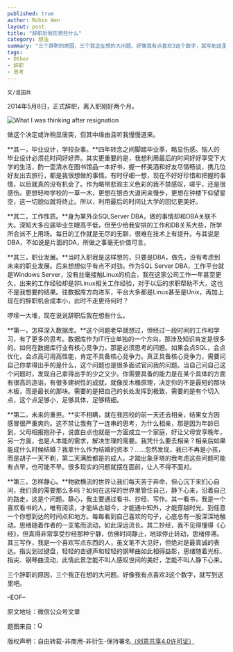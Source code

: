 ```yaml
---
published: true
author: Robin Wen
layout: post
title: "辞职后我在想些什么"
category: 想法
summary: "三个辞职的原因，三个我正在想的大问题。好像我有点喜欢3这个数字，就写到这里吧。"
tags: 
- Other
- 辞职
- 思考
---
```


`文/温国兵`

2014年5月8日，正式辞职，离入职刚好两个月。

![What I was thinking after resignation](http://i.imgur.com/VkOoWtA.png)

做这个决定或许稍显唐突，但其中缘由且听我慢慢道来。

**其一，毕业设计，学校杂事。**四年转念之间脚踏毕业季，略显伤感。恼人的毕业设计必须花时间好好弄。其实更重要的是，我想利用最后的时间好好享受下大学的生活，酌一壶清水在图书馆品一本好书，握一杯美酒和好友尽情畅谈，携几位好友出去旅行，都是我很想做的事情。有时仔细一想，现在不好好珍惜和把握的事情，以后就真的没有机会了。作为略带悲观主义色彩的我不禁感叹，嗟乎，还是很感伤。更想轻吻学校的一草一木，更想在银杏大道闲来慢步，更想在钟楼下仰望星空，这一切貌似就将终止。所以，利用最后的时间让大学的回忆更美好。

**其二，工作性质。**身为某外企SQLServer DBA，做的事情却和DBA关联不大。深知大多应届毕业生眼高手低，但至少给我安排的工作和DB关系大些，所学所会派不上用场。每日的工作就是无尽的无聊，很难在技术上有提升。与其说是DBA，不如说是片面的DA，所做之事毫无价值可言。

**其三，职业发展。**当时入职我是这样想的，只要是DBA，做先，没有考虑到未来的职业发展。后来想想似乎有点不对劲。作为SQL Server DBA，工作平台就是Windows Server，没有丝毫接触Linux的机会，我在这家公司工作一年甚至更久，出来的工作经验却是非Linux相关工作经验，对于以后的求职帮助不大，这也不是我想要的结果。往数据库方向进军，平台大多都是Linux甚至是Unix，再加上现在的辞职机会成本小，此时不走更待何时？

啰嗦一大堆，现在说说辞职后我在想些什么。

**第一，怎样深入数据库。**这个问题老早就想过，但经过一段时间的工作和学习，有了更多的思考。数据库作为IT行业单独的一个方向，那涉及知识肯定是很多的。如何在数据库行业有核心竞争力，那是必须思考的问题。如果会点SQL，会点优化，会点高可用高性能，肯定不具备核心竞争力。真正具备核心竞争力，需要问自己你拿得出手的是什么，这个问题也是很多面试官问我的问题。当自己问自己这个问题时，发现自己拿得出手的少之又少。你需要具备的能力是在某个具体的方面有很高的造诣，有很多建树性的成就，就像反木桶原理，决定你的不是最短的那块木板，而是最长的那块。需要的是把自己的长处发挥到极致，需要的是有个切入点，这个点足够小，足够具体，足够精细。

**第二，未来的重担。**实不相瞒，就在我回校的前一天还去相亲，结果女方因感冒很严重爽约。这不禁让我有了一连串的思考，为什么相亲，那是因为年龄已到，父母相报抱孙子，说直白点也就是一方面成立一个家庭，好让父母安享晚年，另一方面，也是人本能的需求，解决生理的需要。我凭什么要去相亲？相亲后如果能成什么时候结婚？我拿什么作为结婚的资本？……忽然发现，我已不再是小孩，而是胡子一天不剃，第二天满脸都是的成人。才踏出象牙塔的我考虑这些问题可能有点早，也可能不早。很多现实的问题就摆在面前，让人不得不面对。

**第三，怎样静心。**物欲横流的世界让我们每天苦于奔命，但心沉下来扪心自问，我们真的需要那么多吗？如何在这样的世界里管住自己，静下心来，沿着自己的路走，这是个问题。静心，我主要通过看书、抄经、写作。其一看书，我是一个喜欢看书的人，唯有阅读，才能纵古越今，才能通中知外，才能穿越时光，到任意一个你想到达的时间点和地方。每每看到自己喜欢的句子，心底总有一股深深地触动。思绪随着作者的一支笔而流动，如此深远流长。其二抄经，我不见得懂得《心经》，但真得非常享受抄经那种宁静，仿佛时间静止，地球停止转动，思绪停滞。其三写作，我是一个喜欢写点东西的人，虽文笔不大见好，但绝对是最真诚的表达。指尖划过键盘，轻轻的击键声和轻轻的钢琴曲如此相得益彰，思绪随着光标、指尖、钢琴曲流动，此情此景怎能不叫人感叹世间的美好，怎能不叫人静下心来。

三个辞职的原因，三个我正在想的大问题。好像我有点喜欢3这个数字，就写到这里吧。

–EOF–

原文地址：微信公众号文章

题图来自：<a href="http://zrdavis.com/i-quit/" target="_blank"><img src="http://i.imgur.com/nh8cHh4.gif" title="Quit" border="0" alt="Quit" height="16px" width="16px" /></a>

版权声明：自由转载-非商用-非衍生-保持署名<a href="http://creativecommons.org/licenses/by-nc-nd/4.0/deed.zh" target="_blank">（创意共享4.0许可证）</a>
